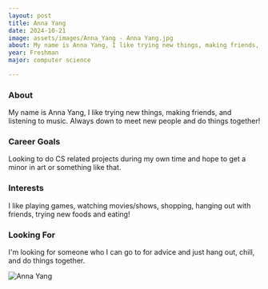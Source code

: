 ```yaml
---
layout: post
title: Anna Yang 
date: 2024-10-21
image: assets/images/Anna_Yang - Anna Yang.jpg
about: My name is Anna Yang, I like trying new things, making friends, and listening to music. Always down to meet new people and do things together!
year: Freshman
major: computer science

---
```


### About

My name is Anna Yang, I like trying new things, making friends, and listening to music. Always down to meet new people and do things together!

### Career Goals

Looking to do CS related projects during my own time and hope to get a minor in art or something like that. 

### Interests

I like playing games, watching movies/shows, shopping, hanging out with friends, trying new foods and eating! 

### Looking For

I'm looking for someone who I can go to for advice and just hang out, chill, and do things together. 

<div class="text-center my-5">
    <img src="https://sase-drexel.github.io/mentorship-2024/assets/images/Anna_Yang - Anna Yang.jpg" alt="Anna Yang" class="rounded post-img" />
</div>
